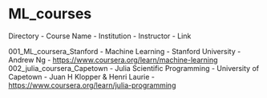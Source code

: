 # ML_courses


Directory - Course Name - Institution - Instructor - Link

001_ML_coursera_Stanford    - Machine Learning             - Stanford University    - Andrew Ng                     - https://www.coursera.org/learn/machine-learning
002_julia_coursera_Capetown - Julia Scientific Programming - University of Capetown - Juan H Klopper & Henri Laurie - https://www.coursera.org/learn/julia-programming
